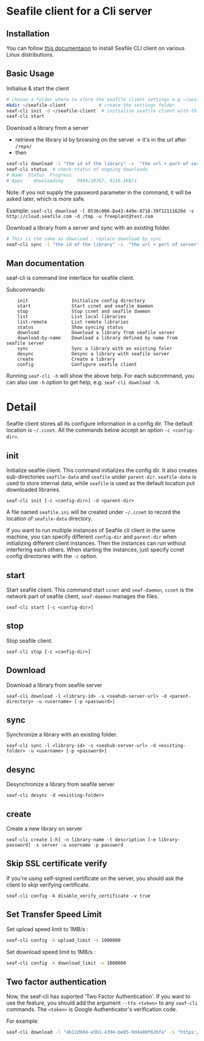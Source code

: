 # Seafile client for a Cli server

## Installation

You can follow [this documentaion](install_linux_client.md) to install Seafile CLI client on various Linux distributions.

## Basic Usage

Initialise & start the client

```sh
# choose a folder where to store the seafile client settings e.g ~/seafile-client
mkdir ~/seafile-client            # create the settings folder
seaf-cli init -d ~/seafile-client  # initialise seafile client with this folder
seaf-cli start
```

Download a library from a server

* retrieve the library id by browsing on the server -> it's in the url after `/repo/`
* then

```sh
seaf-cli download -l "the id of the library" -s  "the url + port of server" -d "the folder where the library folder will be downloaded" -u "username on server" [-p "password"]
seaf-cli status  # check status of ongoing downloads
# Name  Status  Progress
# Apps    downloading     9984/10367, 9216.1KB/s
```

Note: if you not supply the password parameter in the command, it will be asked later, which is more safe.

Example: `seaf-cli download -l 0536c006-8a43-449e-8718-39f12111620d -s http://cloud.seafile.com -d /tmp -u freeplant@test.com`

Download a library from a server and sync with an existing folder.

```sh
# This is the same as download : replace download by sync 
seaf-cli sync -l "the id of the library" -s  "the url + port of server" -d "the folder where the library will be synced with" -u "username on server" -p "password"
```


## Man documentation

seaf-cli is command line interface for seafile client.

Subcommands:

```
    init                Initialize config directory
    start               Start ccnet and seafile daemon
    stop                Stop ccnet and seafile daemon
    list                List local libraries
    list-remote         List remote libraries
    status              Show syncing status
    download            Download a library from seafile server
    download-by-name    Download a library defined by name from seafile server
    sync                Sync a library with an existing foler
    desync              Desync a library with seafile server
    create              Create a library
    config              Configure seafile client
```

Running `seaf-cli -h` will show the above help. For each subcommand, you can also use `-h` option to get help, e.g. `seaf-cli download -h`.

Detail
======

Seafile client stores all its configure information in a config dir. The default location is `~/.ccnet`. All the commands below accept an option `-c <config-dir>`.

init
----
Initialize seafile client. This command initializes the config dir. It also creates sub-directories `seafile-data` and `seafile` under `parent-dir`. `seafile-data` is used to store internal data, while `seafile` is used as the default location put downloaded libraries.

```
seaf-cli init [-c <config-dir>] -d <parent-dir>
```

A file named `seafile.ini` will be created under `~/.ccnet` to record the location of `seafile-data` directory.

If you want to run multiple instances of Seafile cli client in the same machine, you can specify different `config-dir` and `parent-dir` when initializing different client instances. Then the instances can run without interfering each others. When starting the instances, just specify ccnet config directories with the `-c` option.

start
-----
Start seafile client. This command start `ccnet` and `seaf-daemon`, `ccnet` is the network part of seafile client, `seaf-daemon` manages the files.

```
seaf-cli start [-c <config-dir>]
```

stop
----
Stop seafile client.

```
seaf-cli stop [-c <config-dir>]
```

Download
--------
Download a library from seafile server

```
seaf-cli download -l <library-id> -s <seahub-server-url> -d <parent-directory> -u <username> [-p <password>]
```

sync
----
Synchronize a library with an existing folder.

```
seaf-cli sync -l <library-id> -s <seahub-server-url> -d <existing-folder> -u <username> [-p <password>]
```

desync
------
Desynchronize a library from seafile server

```
seaf-cli desync -d <existing-folder>
```

create
------
Create a new library on server

```
seaf-cli create [-h] -n library-name -t description [-e library-password] -s server -u username -p password
```

## Skip SSL certificate verify 

If you're using self-signed certificate on the server, you should ask the client to skip verifying certificate.

```
seaf-cli config -k disable_verify_certificate -v true
```

## Set Transfer Speed Limit

Set upload speed limit to 1MB/s :

```sh
seaf-cli config -k upload_limit -v 1000000
```

Set download speed limit to 1MB/s :

```sh
seaf-cli config -k download_limit -v 1000000
```

## Two factor authentication

Now, the seaf-cli has suported 'Two Factor Authentication'.
If you want to use the feature, you should add the argument `--tfa <token>` to any `seaf-cli` commands.
The `<token>` is Google Authenticator's verification code.

For example:

```sh
seaf-cli download -l "4b11d9d4-e3b1-4394-be85-9d4a80f626fa" -s "https://demo.seafile.top" -d "testst" -u "abc@abc.com" -p "abc" --tfa 002755
```
